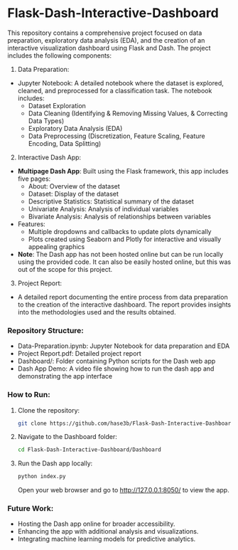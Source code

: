 # Flask-Dash-Interactive-Dashboard
This repository contains a comprehensive project focused on data preparation, exploratory data analysis (EDA), and the creation of an interactive visualization dashboard using Flask and Dash. The project includes the following components:

1) Data Preparation:
  * Jupyter Notebook: A detailed notebook where the dataset is explored, cleaned, and preprocessed for a classification task. The notebook includes:
    * Dataset Exploration
    * Data Cleaning (Identifying & Removing Missing Values, & Correcting Data Types)
    * Exploratory Data Analysis (EDA)
    * Data Preprocessing (Discretization, Feature Scaling, Feature Encoding, Data Splitting)
2) Interactive Dash App:
  * **Multipage Dash App**: Built using the Flask framework, this app includes five pages:
    * About: Overview of the dataset
    * Dataset: Display of the dataset
    * Descriptive Statistics: Statistical summary of the dataset
    * Univariate Analysis: Analysis of individual variables
    * Bivariate Analysis: Analysis of relationships between variables
  * Features:
    * Multiple dropdowns and callbacks to update plots dynamically
    * Plots created using Seaborn and Plotly for interactive and visually appealing graphics
  * **Note**: The Dash app has not been hosted online but can be run locally using the provided code. It can also be easily hosted online, but this was out of the scope for this project.
3) Project Report:
  * A detailed report documenting the entire process from data preparation to the creation of the interactive dashboard. The report provides insights into the methodologies used and the results obtained.

### Repository Structure:
* Data-Preparation.ipynb: Jupyter Notebook for data preparation and EDA
* Project Report.pdf: Detailed project report
* Dashboard/: Folder containing Python scripts for the Dash web app
* Dash App Demo: A video file showing how to run the dash app and demonstrating the app interface 

### How to Run:
1) Clone the repository:
   ```sh
   git clone https://github.com/hase3b/Flask-Dash-Interactive-Dashboard.git
   ```
3) Navigate to the Dashboard folder:
   ```sh
   cd Flask-Dash-Interactive-Dashboard/Dashboard
   ```
5) Run the Dash app locally:
   ```sh
   python index.py
   ```
   Open your web browser and go to http://127.0.0.1:8050/ to view the app.
   
### Future Work:
* Hosting the Dash app online for broader accessibility.
* Enhancing the app with additional analysis and visualizations.
* Integrating machine learning models for predictive analytics.
